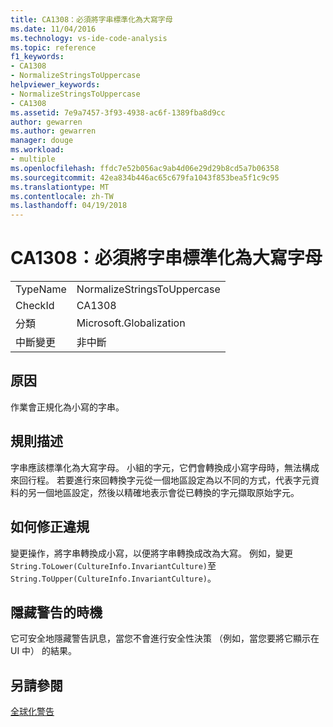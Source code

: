 ```yaml
---
title: CA1308：必須將字串標準化為大寫字母
ms.date: 11/04/2016
ms.technology: vs-ide-code-analysis
ms.topic: reference
f1_keywords:
- CA1308
- NormalizeStringsToUppercase
helpviewer_keywords:
- NormalizeStringsToUppercase
- CA1308
ms.assetid: 7e9a7457-3f93-4938-ac6f-1389fba8d9cc
author: gewarren
ms.author: gewarren
manager: douge
ms.workload:
- multiple
ms.openlocfilehash: ffdc7e52b056ac9ab4d06e29d29b8cd5a7b06358
ms.sourcegitcommit: 42ea834b446ac65c679fa1043f853bea5f1c9c95
ms.translationtype: MT
ms.contentlocale: zh-TW
ms.lasthandoff: 04/19/2018
---
```

# <a name="ca1308-normalize-strings-to-uppercase"></a>CA1308：必須將字串標準化為大寫字母
|||
|-|-|
|TypeName|NormalizeStringsToUppercase|
|CheckId|CA1308|
|分類|Microsoft.Globalization|
|中斷變更|非中斷|

## <a name="cause"></a>原因
 作業會正規化為小寫的字串。

## <a name="rule-description"></a>規則描述
 字串應該標準化為大寫字母。 小組的字元，它們會轉換成小寫字母時，無法構成來回行程。 若要進行來回轉換字元從一個地區設定為以不同的方式，代表字元資料的另一個地區設定，然後以精確地表示會從已轉換的字元擷取原始字元。

## <a name="how-to-fix-violations"></a>如何修正違規
 變更操作，將字串轉換成小寫，以便將字串轉換成改為大寫。 例如，變更`String.ToLower(CultureInfo.InvariantCulture)`至`String.ToUpper(CultureInfo.InvariantCulture)`。

## <a name="when-to-suppress-warnings"></a>隱藏警告的時機
 它可安全地隱藏警告訊息，當您不會進行安全性決策 （例如，當您要將它顯示在 UI 中） 的結果。

## <a name="see-also"></a>另請參閱
 [全球化警告](../code-quality/globalization-warnings.md)
